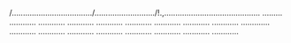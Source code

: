 /..................................../.........................../!.,........................................... .........
............
............
............
............
............
............
............
............
.............
............
............
............
............
............
............
............
............


